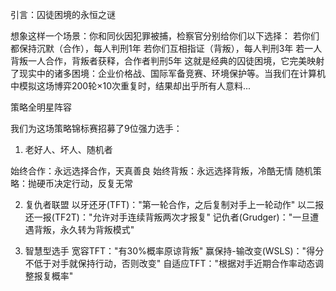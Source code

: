 引言：囚徒困境的永恒之谜

想象这样一个场景：你和同伙因犯罪被捕，检察官分别给你们以下选择：
若你们都保持沉默（合作），每人判刑1年
若你们互相指证（背叛），每人判刑3年
若一人背叛一人合作，背叛者获释，合作者判刑5年
这就是经典的囚徒困境，它完美映射了现实中的诸多困境：企业价格战、国际军备竞赛、环境保护等。当我们在计算机中模拟这场博弈200轮×10次重复时，结果却出乎所有人意料...

策略全明星阵容

我们为这场策略锦标赛招募了9位强力选手：

1. 老好人、坏人、随机者

始终合作：永远选择合作，天真善良
始终背叛：永远选择背叛，冷酷无情
随机策略：抛硬币决定行动，反复无常

2. 复仇者联盟
以牙还牙(TFT)："第一轮合作，之后复制对手上一轮动作"
以二报还一报(TF2T)："允许对手连续背叛两次才报复"
记仇者(Grudger)："一旦遭遇背叛，永久转为背叛模式"

3. 智慧型选手
宽容TFT："有30%概率原谅背叛"
赢保持-输改变(WSLS)："得分不低于对手就保持行动，否则改变"
自适应TFT："根据对手近期合作率动态调整报复概率"
